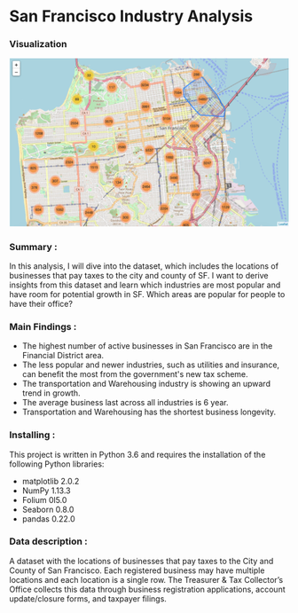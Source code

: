 # San Francisco Industry Analysis
### Visualization
![alt text](https://github.com/Mira2015/SF_business_analysis1/blob/master/SF_bus_visual%20.png)





### Summary :
In this analysis, I will dive into the dataset, which includes the locations of businesses that pay taxes to the city and county of SF. I want to derive insights from this dataset and learn which industries are most popular and have room for potential growth in SF. Which areas are popular for people to have their office? 

### Main Findings : 

+ The highest number of active businesses in San Francisco are in the Financial District area.
+ The less popular and newer industries, such as utilities and insurance, can benefit the most from the government's new tax scheme.
+ The transportation and Warehousing industry is showing an upward trend in growth. 
+ The average business last across all industries is 6 year.
+ Transportation and Warehousing has the shortest business longevity.


### Installing : 
This project is written in Python 3.6 and requires the installation of the following Python libraries:

+ matplotlib 2.0.2
+ NumPy 1.13.3
+ Folium 0l5.0
+ Seaborn 0.8.0
+ pandas 0.22.0

### Data description :
A dataset with the locations of businesses that pay taxes to the City and County of San Francisco. Each registered business may have multiple locations and each location is a single row. The Treasurer & Tax Collector’s Office collects this data through business registration applications, account update/closure forms, and taxpayer filings.


  
